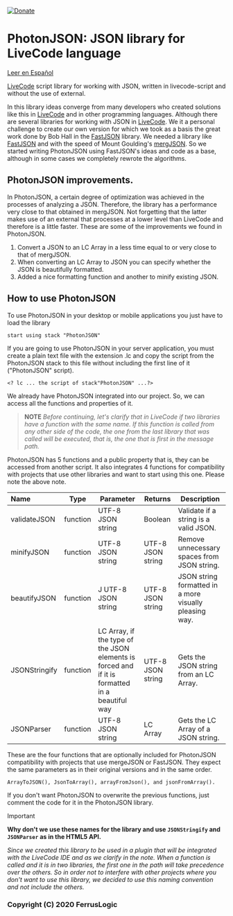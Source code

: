 [![Donate](https://img.shields.io/badge/Donate-QvaPay-green.svg)](https://qvapay.com/payme/ferruslogic?r_id=PhotonJSON&msg=Donate%20to%20Ferruslogic)

# PhotonJSON: JSON library for LiveCode language
[Leer en Español](LEEME.md)

[LiveCode](https://livecode.com/) script library for working with JSON, written in livecode-script and without the use of external.

In this library ideas converge from many developers who created solutions like this in [LiveCode](https://livecode.com/) and in other programming languages. Although there are several libraries for working with JSON in [LiveCode](https://livecode.com/). We it a personal challenge to create our own version for which we took as a basis the great work done by Bob Hall in the [FastJSON](https://github.com/bhall2001/fastjson) library. We needed a library like [FastJSON](https://github.com/bhall2001/fastjson) and with the speed of Mount Goulding's [mergJSON](https://github.com/montegoulding/mergJSON). So we started writing PhotonJSON using FastJSON's ideas and code as a base, although in some cases we completely rewrote the algorithms.



## PhotonJSON improvements.

In PhotonJSON, a certain degree of optimization was achieved in the processes of analyzing a JSON. Therefore, the library has a performance very close to that obtained in mergJSON. Not forgetting that the latter makes use of an external that processes at a lower level than LiveCode and therefore is a little faster. These are some of the improvements we found in PhotonJSON.
1. Convert a JSON to an LC Array in a less time equal to or very close to that of mergJSON.
2. When converting an LC Array to JSON you can specify whether the JSON is beautifully formatted.
3. Added a nice formatting function and another to minify existing JSON.



## How to use PhotonJSON

To use PhotonJSON in your desktop or mobile applications you just have to load the library

```
start using stack "PhotonJSON"
```

If you are going to use PhotonJSON in your server application, you must create a plain text file with the extension .lc and copy the script from the PhotonJSON stack to this file without including the first line of it ("PhotonJSON" script).

```
<? lc ... the script of stack"PhotonJSON" ...?>
```

We already have PhotonJSON integrated into our project. So, we can access all the functions and properties of it.



> **NOTE**
> *Before continuing, let's clarify that in LiveCode if two libraries have a function with the same name. If this function is called from any other side of the code, the one from the last library that was called will be executed, that is, the one that is first in the message path.*



PhotonJSON has 5 functions and a public property that is, they can be accessed from another script. It also integrates 4 functions for compatibility with projects that use other libraries and want to start using this one. Please note the above note.

| Name          | Type     | Parameter                                                    | Returns           | Description                                 |
| :------------ | -------- | ------------------------------------------------------------ | ----------------- | ------------------------------------------- |
| validateJSON  | function | UTF-8 JSON string                                            | Boolean           | Validate if a string is a valid JSON.       |
| minifyJSON    | function | UTF-8 JSON string                                            | UTF-8 JSON string | Remove unnecessary spaces from JSON string. |
| beautifyJSON  | function | J UTF-8 JSON string                                          | UTF-8 JSON string | JSON string formatted in a more visually pleasing way. |
| JSONStringify | function | LC Array, if the type of the JSON elements is forced and if it is formatted in a beautiful way | UTF-8 JSON string | Gets the JSON string from an LC Array.      |
| JSONParser    | function | UTF-8 JSON string                                            | LC Array          | Gets the LC Array of a JSON string.         |

These are the four functions that are optionally included for PhotonJSON compatibility with projects that use mergeJSON or FastJSON. They expect the same parameters as in their original versions and in the same order.

```
ArrayToJSON(), JsonToArray(), arrayFromJson(), and jsonFromArray().
```

If you don't want PhotonJSON to overwrite the previous functions, just comment the code for it in the PhotonJSON library.


> [!IMPORTANT]
>**Why don't we use these names for the library and use `JSONStringify` and `JSONParser` as in the HTML5 API.**
> 
>*Since we created this library to be used in a plugin that will be integrated with the LiveCode IDE and as we clarify in the note. When a function is called and it is in two libraries, the first one in the path will take precedence over the others. So in order not to interfere with other projects where you don't want to use this library, we decided to use this naming convention and not include the others.*



### Copyright (C)  2020  FerrusLogic
